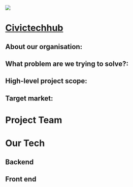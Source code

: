 ![](https://www.civictechhub.org/static/media/logo.c0002dca.png)

# [Civictechhub](https://www.civictechhub.org/)

## About our organisation:</br>

## What problem are we trying to solve?: </br>

## High-level project scope: </br>

## Target market: </br>

# Project Team

# Our Tech
## Backend
## Front end

